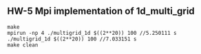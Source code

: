 ## HW-5 Mpi implementation of 1d_multi_grid

```
make
mpirun -np 4 ./multigrid_1d $((2**20)) 100 //5.250111 s
./multigrid_1d $((2**20)) 100 //7.033151 s
make clean
```


